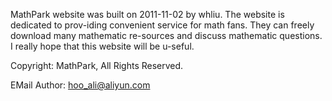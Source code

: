 MathPark website was built on 2011-11-02 by whliu. The website is dedicated to prov-iding convenient service for math fans. They can freely download many mathematic re-sources and discuss mathematic questions. I really hope that this website will be u-seful.

Copyright: MathPark, All Rights Reserved.

EMail Author: hoo_ali@aliyun.com
